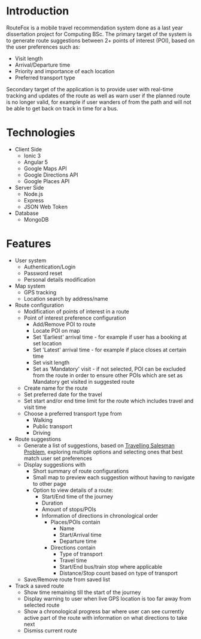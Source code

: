 # Introduction
RouteFox is a mobile travel recommendation system done as a last year dissertation project for Computing BSc. The primary target of the system is to generate route suggestions between 2+ points of interest (POI), based on the user preferences such as:

 - Visit length
 - Arrival/Departure time
 - Priority and importance of each location
 - Preferred transport type

Secondary target of the application is to provide user with real-time tracking and updates of the route as well as warn user if the planned route is no longer valid, for example if user wanders of from the path and will not be able to get back on track in time for a bus.

# Technologies

 - Client Side
	 - Ionic 3
	 - Angular 5
	 - Google Maps API
	 - Google Directions API
	 - Google Places API
 - Server Side
	 - Node.js
	 - Express
	 - JSON Web Token
 - Database
	 - MongoDB

# Features

- User system
	- Authentication/Login
	- Password reset
	- Personal details modification
- Map system
	- GPS tracking
	- Location search by address/name
- Route configuration
	- Modification of points of interest in a route
	- Point of interest preference configuration
		- Add/Remove POI to route
		- Locate POI on map
		- Set 'Earliest' arrival time - for example if user has a booking at set location
		- Set 'Latest' arrival time - for example if place closes at certain time
		- Set visit length
		- Set as 'Mandatory' visit - if not selected, POI can be excluded from the route in order to ensure other POIs which are set as Mandatory get visited in suggested route
	- Create name for the route
	- Set preferred date for the travel
	- Set start and/or end time limit for the route which includes travel and visit time
	- Choose a preferred transport type from
		- Walking
		- Public transport
		- Driving
- Route suggestions
	- Generate a list of suggestions, based on [Travelling Salesman Problem](https://en.wikipedia.org/wiki/Travelling_salesman_problem), exploring multiple options and selecting ones that best match user set preferences
	- Display suggestions with
		- Short summary of route configurations
		- Small map to preview each suggestion without having to navigate to other page
		- Option to view details of a route:
			- Start/End time of the journey
			- Duration
			- Amount of stops/POIs
			- Information of directions in chronological order
				- Places/POIs contain
					- Name
					- Start/Arrival time
					- Departure time
				- Directions contain
					- Type of transport
					- Travel time
					- Start/End bus/train stop where applicable
					- Distance/Stop count based on type of transport
	- Save/Remove route from saved list
- Track a saved route
	- Show time remaining till the start of the journey
	- Display warning to user when live GPS location is too far away from selected route
	- Show a chronological progress bar where user can see currently active part of the route with information on what directions to take next
	- Dismiss current route
